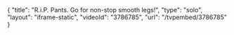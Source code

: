 {
    "title": "R.i.P. Pants. Go for non-stop smooth legs!",
    "type": "solo",
    "layout": "iframe-static",
    "videoId": "3786785",
    "url": "\/tvpembed\/3786785"
}